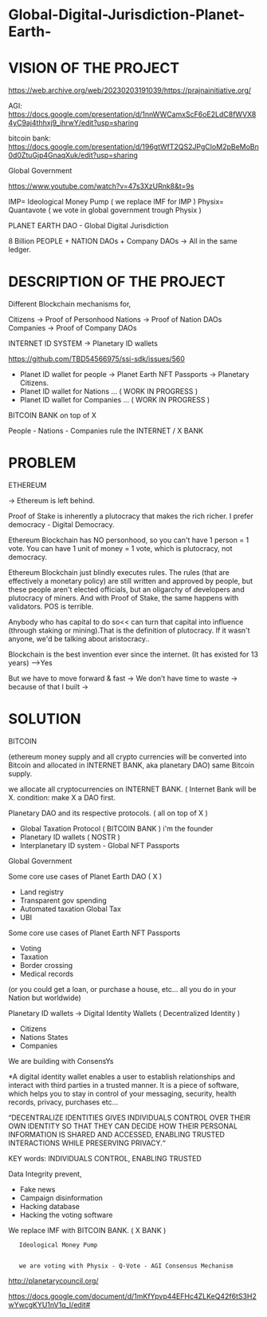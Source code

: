 

# Global-Digital-Jurisdiction-Planet-Earth-  
# VISION OF THE PROJECT


https://web.archive.org/web/20230203191039/https://prajnainitiative.org/

AGI: https://docs.google.com/presentation/d/1nnWWCamxScF6oE2LdC8fWVX84yC9aj4thhxj9_ihrwY/edit?usp=sharing

bitcoin bank: https://docs.google.com/presentation/d/196gtWfT2QS2JPgCIoM2pBeMoBn0d0ZtuGjp4GnaqXuk/edit?usp=sharing


Global Government

https://www.youtube.com/watch?v=47s3XzURnk8&t=9s

IMP= Ideological Money Pump ( we replace IMF for IMP )
Physix= Quantavote    ( we vote in global government trough Physix )


PLANET EARTH DAO -  Global Digital Jurisdiction


8 Billion PEOPLE + NATION DAOs + Company DAOs → All in the same ledger.


# DESCRIPTION OF THE PROJECT

Different Blockchain mechanisms for,

Citizens → Proof of Personhood
Nations  → Proof of Nation DAOs
Companies → Proof of Company DAOs


INTERNET ID SYSTEM →  Planetary ID wallets

https://github.com/TBD54566975/ssi-sdk/issues/560

* Planet ID wallet for people → Planet Earth NFT Passports → Planetary Citizens.
* Planet ID wallet for Nations  ...   ( WORK IN PROGRESS )         
* Planet ID wallet for Companies ...  ( WORK IN PROGRESS )

BITCOIN BANK on top of X

People - Nations - Companies rule the INTERNET / X BANK


# PROBLEM 

ETHEREUM

→ Ethereum is left behind.

Proof of Stake is inherently a plutocracy that makes the rich richer.
I prefer democracy - Digital Democracy.

Ethereum Blockchain has NO personhood, so you can't have 1 person = 1 vote. 
You can have 1 unit of money = 1 vote, which is plutocracy, not democracy.

Ethereum Blockchain just blindly executes rules. 
The rules (that are effectively a monetary policy) are still written and approved by people, but these people aren't elected officials, but an oligarchy of developers and plutocracy of miners. And with Proof of Stake, the same happens with validators. POS is terrible.

Anybody who has capital to do so<< can turn that capital into influence (through staking or mining).That is the definition of plutocracy. If it wasn't anyone, we'd be talking about aristocracy..

Blockchain is the best invention ever since the internet. (It has existed for 13 years) -->Yes

But we have to move forward & fast → We don’t have time to waste → because of that I built →




# SOLUTION

BITCOIN 

(ethereum money supply and all crypto currencies will be converted into Bitcoin and allocated in INTERNET BANK, aka planetary DAO) same Bitcoin supply.


we allocate all cryptocurrencies on INTERNET BANK. ( Internet Bank will be X. condition: make X a DAO first.



Planetary DAO and its respective protocols. ( all on top of X )


* Global Taxation Protocol ( BITCOIN BANK ) i'm the founder
* Planetary ID wallets ( NOSTR )
* Interplanetary ID system - Global NFT Passports 


Global Government


Some core use cases of Planet Earth DAO ( X )

* Land registry
* Transparent gov spending
* Automated taxation Global Tax
* UBI

Some core use cases of Planet Earth NFT Passports

* Voting
* Taxation
* Border crossing
* Medical records

(or you could get a loan, or purchase a house, etc…  all you do in your Nation but worldwide)


Planetary ID wallets → Digital Identity Wallets  (  Decentralized Identity )

* Citizens
* Nations States
* Companies

We are building with ConsensYs

*A digital identity wallet enables a user to establish relationships and interact with third parties in a trusted manner. It is a piece of software, which helps you to stay in control of your messaging, security, health records, privacy, purchases etc…


“DECENTRALIZE IDENTITIES GIVES INDIVIDUALS CONTROL OVER THEIR OWN IDENTITY SO THAT THEY CAN DECIDE HOW THEIR PERSONAL INFORMATION IS SHARED AND ACCESSED, ENABLING TRUSTED INTERACTIONS WHILE PRESERVING PRIVACY.“

KEY words:  INDIVIDUALS CONTROL, ENABLING TRUSTED


 Data Integrity  prevent,

* Fake news
* Campaign disinformation
* Hacking database
* Hacking the voting software


We replace IMF with BITCOIN BANK. ( X BANK )


        
       Ideological Money Pump
        
        
       we are voting with Physix - Q-Vote - AGI Consensus Mechanism
        
        
             

http://planetarycouncil.org/

            
https://docs.google.com/document/d/1mKfYpvp44EFHc4ZLKeQ42f6tS3H2wYwcgKYU1nV1q_I/edit#






       
